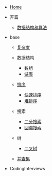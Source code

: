 - [Home](/)

- 开篇

  - [数据结构和算法](/opening/dataStructureAndAlgorithm.md)

- base

  - [复杂度](/base/complexity/complexity.md)

  - 数据结构

    - [数组](base/dataStructure/array.md)
    - [链表](base/dataStructure/list.md)

  - [排序](/base/sort/sort.md)

    - [快速排序](/base/sort/quickSort.md)
    - [堆排序](/base/sort/heapSort.md)

  - 搜索

    - [二分搜索](/base/search/binarySearch.md)
    - [回溯搜索](/base/search/backtrackSearch.md)

  - 树

    - [二叉树](/base/tree/BinaryTree.md)

  - [并查集](/base/unionfind/unionfind.md)

- CodingInterviews
